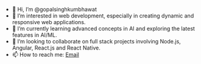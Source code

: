 - 👋 Hi, I’m @gopalsinghkumbhawat
- 👀 I’m interested in web development, especially in creating dynamic and responsive web applications.
- 🌱 I’m currently learning advanced concepts in AI and exploring the latest features in AI/ML.
- 💞️ I’m looking to collaborate on full stack projects involving Node.js, Angular, React.js and React Native.
- 📫 How to reach me: [Email](mailto:gopalsinghkumbhawat@example.com)

<!---
gopalsinghkumbhawat/gopalsinghkumbhawat is a ✨ special ✨ repository because its `README.md` (this file) appears on your GitHub profile.
You can click the Preview link to take a look at your changes.
--->
